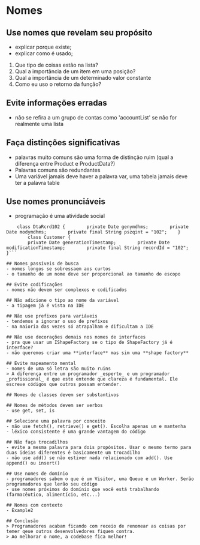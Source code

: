 # Nomes  
  
## Use nomes que revelam seu propósito  
- explicar porque existe;  
- explicar como é usado;  
1. Que tipo de coisas estão na lista?  
2. Qual a importância de um item em uma posição?  
3. Qual a importância de um determinado valor constante  
4. Como eu uso o retorno da função?  
  
## Evite informações erradas  
- não se refira a um grupo de contas como 'accountList' se não for realmente uma lista  
  
## Faça distinções significativas  
- palavras muito comuns são uma forma de distinção ruim (qual a diferença entre Product e ProductData?)  
- Palavras comuns são redundantes  
- Uma variável jamais deve haver a palavra var, uma tabela jamais deve ter a palavra table  
  
## Use nomes pronunciáveis  
- programação é uma atividade social  
```  
    class DtaRcrd102 {        private Date genymdhms;        private Date modymdhms;        private final String pszqint = "102";    }  
        class Customer {  
        private Date generationTimestamp;        private Date modificationTimestamp;        private final String recordId = "102";    }```  
  
## Nomes passíveis de busca  
- nomes longos se sobressaem aos curtos  
- o tamanho de um nome deve ser proporcional ao tamanho do escopo  
  
## Evite codificações  
- nomes não devem ser complexos e codificados  
  
## Não adicione o tipo ao nome da variável  
- a tipagem já é vista na IDE  
  
## Não use prefixos para variáveis  
- tendemos a ignorar o uso de prefixos  
- na maioria das vezes só atrapalham e dificultam a IDE  
  
## Não use decorações demais nos nomes de interfaces  
- pra que usar um IShapeFactory se o tipo de ShapeFactory já é interface?  
- não queremos criar uma **interface** mas sim uma **shape factory**  
  
## Evite mapeamento mental  
- nomes de uma só letra são muito ruins  
> A diferença entre um programador _esperto_ e um programador _profissional_ é que este entende que clareza é fundamental. Ele escreve códigos que outros possam entender.  
  
## Nomes de classes devem ser substantivos  
  
## Nomes de métodos devem ser verbos  
- use get, set, is  
  
## Selecione uma palavra por conceito  
- não use fetch(), retrieve() e get(). Escolha apenas um e mantenha  
- léxico consistente é uma grande vantagem do código  
  
## Não faça trocadilhos  
- evite a mesma palavra para dois propósitos. Usar o mesmo termo para duas ideias diferentes é basicamente um trocadilho  
- não use add() se não estiver nada relacionado com add(). Use append() ou insert()  
  
## Use nomes de domínio  
- programadores sabem o que é um Visitor, uma Queue e um Worker. Serão programadores que lerão seu código  
- use nomes próximos do domínio que você está trabalhando (farmacêutico, alimentício, etc...)  
  
## Nomes com contexto  
- Example2  
  
## Conclusão  
> Programadores acabam ficando com receio de renomear as coisas por temer qeue outros desenvolvedores fiquem contra.  
> Ao melhorar o nome, a codebase fica melhor!